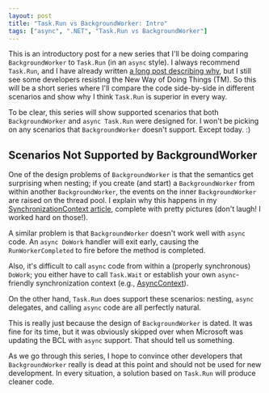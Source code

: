 ```yaml
---
layout: post
title: "Task.Run vs BackgroundWorker: Intro"
tags: ["async", ".NET", "Task.Run vs BackgroundWorker"]
---
```



This is an introductory post for a new series that I'll be doing comparing `BackgroundWorker` to `Task.Run` (in an `async` style). I always recommend `Task.Run`, and I have already written [a long post describing why](http://blog.stephencleary.com/2010/08/various-implementations-of-asynchronous.html), but I still see some developers resisting the New Way of Doing Things (TM). So this will be a short series where I'll compare the code side-by-side in different scenarios and show why I think `Task.Run` is superior in every way.





To be clear, this series will show supported scenarios that both `BackgroundWorker` and `async Task.Run` were designed for. I won't be picking on any scenarios that `BackgroundWorker` doesn't support. Except today. :)



## Scenarios Not Supported by BackgroundWorker



One of the design problems of `BackgroundWorker` is that the semantics get surprising when nesting; if you create (and start) a `BackgroundWorker` from within another `BackgroundWorker`, the events on the inner `BackgroundWorker` are raised on the thread pool. I explain why this happens in my [SynchronizationContext article](http://msdn.microsoft.com/en-us/magazine/gg598924.aspx), complete with pretty pictures (don't laugh! I worked hard on those!).





A similar problem is that `BackgroundWorker` doesn't work well with `async` code. An `async DoWork` handler will exit early, causing the `RunWorkerCompleted` to fire before the method is completed.





Also, it's difficult to call `async` code from within a (properly synchronous) `DoWork`; you either have to call `Task.Wait` or establish your own `async`-friendly synchronization context (e.g., [AsyncContext](https://nitoasyncex.codeplex.com/wikipage?title=AsyncContext)).





On the other hand, `Task.Run` does support these scenarios: nesting, `async` delegates, and calling `async` code are all perfectly natural.





This is really just because the design of `BackgroundWorker` is dated. It was fine for its time, but it was obviously skipped over when Microsoft was updating the BCL with `async` support. That should tell us something.





As we go through this series, I hope to convince other developers that `BackgroundWorker` really is dead at this point and should not be used for new development. In every situation, a solution based on `Task.Run` will produce cleaner code.


